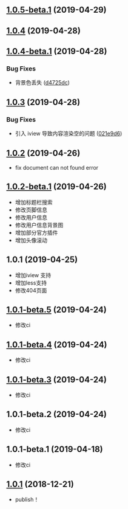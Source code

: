 ## [1.0.5-beta.1](https://github.com/NineSwordsMonster/vuepress-theme-nine/compare/v1.0.4-beta.1...v1.0.5-beta.1) (2019-04-29)



## [1.0.4](https://github.com/NineSwordsMonster/vuepress-theme-nine/compare/v1.0.4-beta.1...v1.0.4) (2019-04-28)



## [1.0.4-beta.1](https://github.com/NineSwordsMonster/vuepress-theme-nine/compare/v1.0.3-beta.1...v1.0.4-beta.1) (2019-04-28)


### Bug Fixes

* 背景色丢失 ([d4725dc](https://github.com/NineSwordsMonster/vuepress-theme-nine/commit/d4725dc))



## [1.0.3](https://github.com/NineSwordsMonster/vuepress-theme-nine/compare/v1.0.2-beta.1...v1.0.3) (2019-04-28)


### Bug Fixes

* 引入 iview 导致内容渲染空的问题 ([021e9d6](https://github.com/NineSwordsMonster/vuepress-theme-nine/commit/021e9d6))



## [1.0.2](https://github.com/NineSwordsMonster/vuepress-theme-nine/compare/v1.0.2-beta.1...v1.0.2) (2019-04-26)
- fix document can not found error


## [1.0.2-beta.1](https://github.com/NineSwordsMonster/vuepress-theme-nine/compare/v1.0.1...v1.0.2-beta.1) (2019-04-26)
- 增加标题栏搜索
- 修改页脚信息
- 修改用户信息
- 修改用户信息背景图
- 增加部分官方插件
- 增加头像滚动

## 1.0.1 (2019-04-25)
- 增加iview 支持
- 增加less支持
- 修改404页面


## [1.0.1-beta.5](https://github.com/NineSwordsMonster/vuepress-theme-nine/compare/v1.0.1-beta.4...v1.0.1-beta.5) (2019-04-24)
- 修改ci


## [1.0.1-beta.4](https://github.com/NineSwordsMonster/vuepress-theme-nine/compare/v1.0.1-beta.3...v1.0.1-beta.4) (2019-04-24)
- 修改ci


## [1.0.1-beta.3](https://github.com/NineSwordsMonster/vuepress-theme-nine/compare/v1.0.1-beta.2...v1.0.1-beta.3) (2019-04-24)
- 修改ci


## 1.0.1-beta.2 (2019-04-24)
- 修改ci


## 1.0.1-beta.1 (2019-04-18)
- 修改ci


## [1.0.1](https://github.com/NineSwordsMonster/vuepress-theme-nine/compare/v1.0.0...v1.0.1) (2018-12-21)

- publish！


